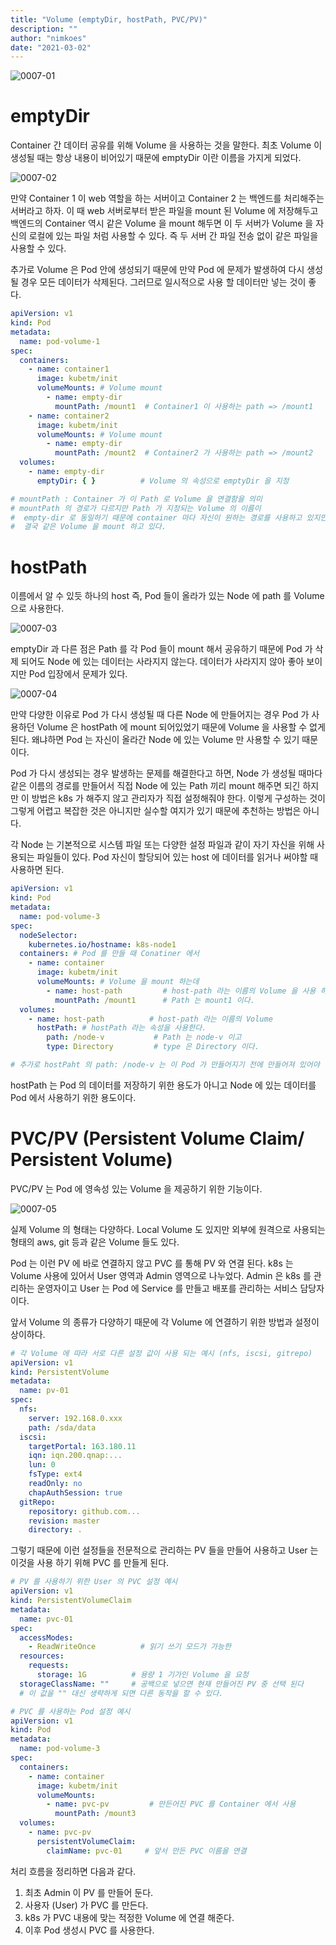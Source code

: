 ```yaml
---
title: "Volume (emptyDir, hostPath, PVC/PV)"
description: ""
author: "nimkoes"
date: "2021-03-02"
---
```


![0007-01](/tech-blog/resources/images/kubernetes/0007-01.png)

# emptyDir

Container 간 데이터 공유를 위해 Volume 을 사용하는 것을 말한다. 최초 Volume 이 생성될 때는 항상 내용이 비어있기 때문에 emptyDir 이란 이름을 가지게 되었다.

![0007-02](/tech-blog/resources/images/kubernetes/0007-02.png)

만약 Container 1 이 web 역할을 하는 서버이고 Container 2 는 백엔드를 처리해주는 서버라고 하자. 이 때 web 서버로부터 받은 파일을 mount 된 Volume 에 저장해두고 백엔드의
Container 역시 같은 Volume 을 mount 해두면 이 두 서버가 Volume 을 자신의 로컬에 있는 파일 처럼 사용할 수 있다. 즉 두 서버 간 파일 전송 없이 같은 파일을 사용할 수 있다.

추가로 Volume 은 Pod 안에 생성되기 때문에 만약 Pod 에 문제가 발생하여 다시 생성 될 경우 모든 데이터가 삭제된다. 그러므로 일시적으로 사용 할 데이터만 넣는 것이 좋다.

```yml
apiVersion: v1
kind: Pod
metadata:
  name: pod-volume-1
spec:
  containers:
    - name: container1
      image: kubetm/init
      volumeMounts: # Volume mount
        - name: empty-dir
          mountPath: /mount1  # Container1 이 사용하는 path => /mount1
    - name: container2
      image: kubetm/init
      volumeMounts: # Volume mount
        - name: empty-dir
          mountPath: /mount2  # Container2 가 사용하는 path => /mount2
  volumes:
    - name: empty-dir
      emptyDir: { }          # Volume 의 속성으로 emptyDir 을 지정

# mountPath : Container 가 이 Path 로 Volume 을 연결함을 의미
# mountPath 의 경로가 다르지만 Path 가 지정되는 Volume 의 이름이
#  empty-dir 로 동일하기 때문에 container 마다 자신이 원하는 경로를 사용하고 있지만
#  결국 같은 Volume 을 mount 하고 있다.
```

# hostPath

이름에서 알 수 있듯 하나의 host 즉, Pod 들이 올라가 있는 Node 에 path 를 Volume 으로 사용한다.

![0007-03](/tech-blog/resources/images/kubernetes/0007-03.png)

emptyDir 과 다른 점은 Path 를 각 Pod 들이 mount 해서 공유하기 때문에 Pod 가 삭제 되어도 Node 에 있는 데이터는 사라지지 않는다. 데이터가 사라지지 않아 좋아 보이지만 Pod 입장에서
문제가 있다.

![0007-04](/tech-blog/resources/images/kubernetes/0007-04.png)

만약 다양한 이유로 Pod 가 다시 생성될 때 다른 Node 에 만들어지는 경우 Pod 가 사용하던 Volume 은 hostPath 에 mount 되어있었기 때문에 Volume 을 사용할 수 없게 된다. 왜냐하면
Pod 는 자신이 올라간 Node 에 있는 Volume 만 사용할 수 있기 때문이다.

Pod 가 다시 생성되는 경우 발생하는 문제를 해결한다고 하면, Node 가 생성될 때마다 같은 이름의 경로를 만들어서 직접 Node 에 있는 Path 끼리 mount 해주면 되긴 하지만 이 방법은 k8s 가 해주지
않고 관리자가 직접 설정해줘야 한다. 이렇게 구성하는 것이 그렇게 어렵고 복잡한 것은 아니지만 실수할 여지가 있기 때문에 추천하는 방법은 아니다.

각 Node 는 기본적으로 시스템 파일 또는 다양한 설정 파일과 같이 자기 자신을 위해 사용되는 파일들이 있다. Pod 자신이 할당되어 있는 host 에 데이터를 읽거나 써야할 때 사용하면 된다.

```yml
apiVersion: v1
kind: Pod
metadata:
  name: pod-volume-3
spec:
  nodeSelector:
    kubernetes.io/hostname: k8s-node1
  containers: # Pod 를 만들 때 Conatiner 에서 
    - name: container
      image: kubetm/init
      volumeMounts: # Volume 을 mount 하는데
        - name: host-path         # host-path 라는 이름의 Volume 을 사용 하고
          mountPath: /mount1      # Path 는 mount1 이다.
  volumes:
    - name: host-path          # host-path 라는 이름의 Volume
      hostPath: # hostPath 라는 속성을 사용한다.
        path: /node-v           # Path 는 node-v 이고 
        type: Directory         # type 은 Directory 이다.

# 추가로 hostPaht 의 path: /node-v 는 이 Pod 가 만들어지기 전에 만들어져 있어야 한다.
```

hostPath 는 Pod 의 데이터를 저장하기 위한 용도가 아니고 Node 에 있는 데이터를 Pod 에서 사용하기 위한 용도이다.

# PVC/PV (Persistent Volume Claim/ Persistent Volume)

PVC/PV 는 Pod 에 영속성 있는 Volume 을 제공하기 위한 기능이다.

![0007-05](/tech-blog/resources/images/kubernetes/0007-05.png)

실제 Volume 의 형태는 다양하다. Local Volume 도 있지만 외부에 원격으로 사용되는 형태의 aws, git 등과 같은 Volume 들도 있다.

Pod 는 이런 PV 에 바로 연결하지 않고 PVC 를 통해 PV 와 연결 된다. k8s 는 Volume 사용에 있어서 User 영역과 Admin 영역으로 나누었다. Admin 은 k8s 를 관리하는 운영자이고
User 는 Pod 에 Service 를 만들고 배포를 관리하는 서비스 담당자 이다.

앞서 Volume 의 종류가 다양하기 때문에 각 Volume 에 연결하기 위한 방법과 설정이 상이하다.


```yml
# 각 Volume 에 따라 서로 다른 설정 값이 사용 되는 예시 (nfs, iscsi, gitrepo)
apiVersion: v1
kind: PersistentVolume
metadata:
  name: pv-01
spec:
  nfs:
    server: 192.168.0.xxx
    path: /sda/data
  iscsi:
    targetPortal: 163.180.11
    iqn: iqn.200.qnap:...
    lun: 0
    fsType: ext4
    readOnly: no
    chapAuthSession: true
  gitRepo:
    repository: github.com...
    revision: master
    directory: .
```

그렇기 때문에 이런 설정들을 전문적으로 관리하는 PV 들을 만들어 사용하고 User 는 이것을 사용 하기 위해 PVC 를 만들게 된다.


```yml
# PV 를 사용하기 위한 User 의 PVC 설정 예시
apiVersion: v1
kind: PersistentVolumeClaim
metadata:
  name: pvc-01
spec:
  accessModes:
    - ReadWriteOnce          # 읽기 쓰기 모드가 가능한
  resources:
    requests:
      storage: 1G          # 용량 1 기가인 Volume 을 요청
  storageClassName: ""     # 공백으로 넣으면 현재 만들어진 PV 중 선택 된다
  # 이 값을 "" 대신 생략하게 되면 다른 동작을 할 수 있다.
```

```yml
# PVC 를 사용하는 Pod 설정 예시
apiVersion: v1
kind: Pod
metadata:
  name: pod-volume-3
spec:
  containers:
    - name: container
      image: kubetm/init
      volumeMounts:
        - name: pvc-pv         # 만든어진 PVC 를 Container 에서 사용
          mountPath: /mount3
  volumes:
    - name: pvc-pv
      persistentVolumeClaim:
        claimName: pvc-01     # 앞서 만든 PVC 이름을 연결
```

처리 흐름을 정리하면 다음과 같다.

1. 최초 Admin 이 PV 를 만들어 둔다. 
2. 사용자 (User) 가 PVC 를 만든다. 
3. k8s 가 PVC 내용에 맞는 적정한 Volume 에 연결 해준다. 
4. 이후 Pod 생성시 PVC 를 사용한다.
